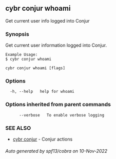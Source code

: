 ## cybr conjur whoami

Get current user info logged into Conjur

### Synopsis

Get current user information logged into Conjur.
	
	Example Usage:
	$ cybr conjur whoami

```
cybr conjur whoami [flags]
```

### Options

```
  -h, --help   help for whoami
```

### Options inherited from parent commands

```
      --verbose   To enable verbose logging
```

### SEE ALSO

* [cybr conjur](cybr_conjur.md)	 - Conjur actions

###### Auto generated by spf13/cobra on 10-Nov-2022
